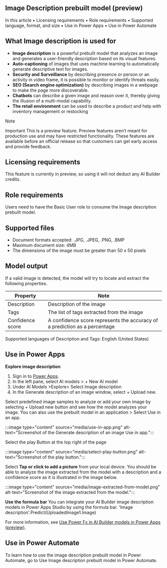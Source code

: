 

## Image Description prebuilt model (preview)

In this article
•	Licensing requirements
•	Role requirements
•	Supported language, format, and size
•	Use in Power Apps
•	Use in Power Automate


## What Image description is used for
- **Image description** is a powerful prebuilt model that analyzes an image and generates a user-friendly description based on its visual features. 
- **Auto-captioning** of images that uses machine learning to automatically generate descriptive text for images.
- **Security and Surveillance** by describing presence or person or an activity in video frame, it is possible to monitor or identify threats easily.
- **SEO (Search engine optimization)** by describing images in a webpage to make the page more discoverable.
- **Chatbots** can describe a given image and reason over it, thereby giving the illusion of a multi-modal capability.
- **The retail environment** can be used to describe a product and help with inventory management or restocking


> [!NOTE]
> Important
> This is a preview feature.
> Preview features aren’t meant for production use and may have restricted functionality. 
> These features are available before an official release so that customers can get early access and provide feedback.

## Licensing requirements
This feature is currently in preview, so using it will not deduct any AI Builder credits.

## Role requirements
Users need to have the Basic User role to consume the Image description prebuilt model.

## Supported files
- Document formats accepted: .JPG, .JPEG, .PNG, .BMP
- Maximum document size: 4MB
- The dimensions of the image must be greater than 50 x 50 pixels

## Model output
If a valid image is detected, the model will try to locate and extract the following properties.


|Property  |Note  |
|---------|---------|
|Description     |    Description of the image    |
|Tags     |   The list of tags extracted from the image      |
|Confidence score     |    A confidence score represents the accuracy of a prediction as a percentage     |

Supported languages of Description and Tags: English (United States)


## Use in Power Apps

**Explore image description**
1. Sign in to [Power Apps](https://make.powerapps.com).
1. In the left pane, select AI models > + New AI model
1. Under AI Models >Explore> Select Image description	
1. In the Generate description of an image window, select + Upload new.

Select predefined image samples to analyze or add your own image by selecting + Upload new button and see how the model analyzes your image.
You can also use the prebuilt model in an application > Select Use in an app.

:::image type="content" source="media/use-in-app.png" alt-text="Screenshot of the Generate description of an image Use in app.":::

Select the play Button at the top right of the page

:::image type="content" source="media/select-play-button.png" alt-text="Screenshot of the play button.":::


Select **Tap or click to add a picture** from your local device.
You should be able to analyze the image extracted from the model with a description and a confidence score as it is illustrated in the image below.


:::image type="content" source="media/image-extracted-from-model.png" alt-text="Screenshot of the image extracted from the model.":::


**Use the formula bar**
You can integrate your AI Builder image description models in Power Apps Studio by using the formula bar. 
'Image description'.Predict(UploadedImage1.Image)

For more information, see [Use Power Fx in AI Builder models in Power Apps (preview)]([https://make.powerapps.com](https://learn.microsoft.com/ai-builder/powerfx-in-powerapps)https://learn.microsoft.com/ai-builder/powerfx-in-powerapps).


## Use in Power Automate
To learn how to use the image description prebuilt model in Power Automate, go to Use Image description prebuilt model in Power Automate.
